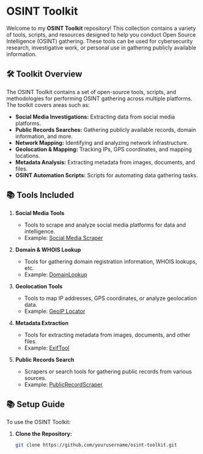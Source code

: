 
# OSINT Toolkit

Welcome to my **OSINT Toolkit** repository! This collection contains a variety of tools, scripts, and resources designed to help you conduct Open Source Intelligence (OSINT) gathering. These tools can be used for cybersecurity research, investigative work, or personal use in gathering publicly available information.

## 🛠️ Toolkit Overview

The OSINT Toolkit contains a set of open-source tools, scripts, and methodologies for performing OSINT gathering across multiple platforms. The toolkit covers areas such as:

- **Social Media Investigations:** Extracting data from social media platforms.
- **Public Records Searches:** Gathering publicly available records, domain information, and more.
- **Network Mapping:** Identifying and analyzing network infrastructure.
- **Geolocation & Mapping:** Tracking IPs, GPS coordinates, and mapping locations.
- **Metadata Analysis:** Extracting metadata from images, documents, and files.
- **OSINT Automation Scripts:** Scripts for automating data gathering tasks.

## 📚 Tools Included

1. **Social Media Tools**
   - Tools to scrape and analyze social media platforms for data and intelligence.
   - Example: [Social Media Scraper](link_to_script_or_tool)

2. **Domain & WHOIS Lookup**
   - Tools for gathering domain registration information, WHOIS lookups, etc.
   - Example: [DomainLookup](link_to_script_or_tool)

3. **Geolocation Tools**
   - Tools to map IP addresses, GPS coordinates, or analyze geolocation data.
   - Example: [GeoIP Locator](link_to_script_or_tool)

4. **Metadata Extraction**
   - Tools for extracting metadata from images, documents, and other files.
   - Example: [ExifTool](link_to_script_or_tool)

5. **Public Records Search**
   - Scrapers or search tools for gathering public records from various sources.
   - Example: [PublicRecordScraper](link_to_script_or_tool)

## 📚 Setup Guide

To use the OSINT Toolkit:

1. **Clone the Repository:**
   ```bash
   git clone https://github.com/yourusername/osint-toolkit.git
